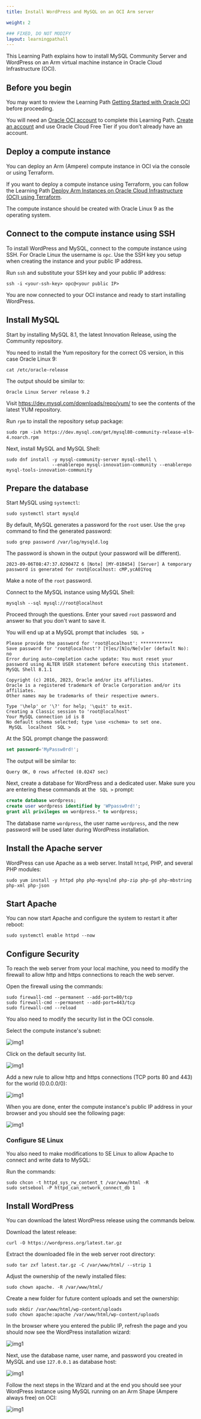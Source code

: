 ```yaml
---
title: Install WordPress and MySQL on an OCI Arm server

weight: 2

### FIXED, DO NOT MODIFY
layout: learningpathall
---
```


This Learning Path explains how to install MySQL Community Server and WordPress on an Arm virtual machine instance in Oracle Cloud Infrastructure (OCI).

## Before you begin

You may want to review the Learning Path [Getting Started with Oracle OCI](/learning-paths/servers-and-cloud-computing/csp/oci/) before proceeding.

You will need an [Oracle OCI account](https://cloud.oracle.com/) to complete this Learning Path. [Create an account](https://signup.oraclecloud.com/) and use Oracle Cloud Free Tier if you don’t already have an account.

## Deploy a compute instance

You can deploy an Arm (Ampere) compute instance in OCI via the console or using Terraform.

If you want to deploy a compute instance using Terraform, you can follow the Learning Path [Deploy Arm Instances on Oracle Cloud Infrastructure (OCI) using Terraform](https://learn.arm.com/learning-paths/servers-and-cloud-computing/oci-terraform/).

The compute instance should be created with Oracle Linux 9 as the operating system. 

## Connect to the compute instance using SSH

To install WordPress and MySQL, connect to the compute instance using SSH. For Oracle Linux the username is `opc`.
Use the SSH key you setup when creating the instance and your public IP address. 

Run `ssh` and substitute your SSH key and your public IP address:

```console
ssh -i <your-ssh-key> opc@<your public IP>
```

You are now connected to your OCI instance and ready to start installing WordPress.

## Install MySQL

Start by installing MySQL 8.1, the latest Innovation Release, using the Community repository.

You need to install the Yum repository for the correct OS version, in this case Oracle Linux 9:

```console
cat /etc/oracle-release 
```

The output should be similar to:

```output
Oracle Linux Server release 9.2
```

Visit https://dev.mysql.com/downloads/repo/yum/ to see the contents of the latest YUM repository.

Run `rpm` to install the repository setup package:

```console
sudo rpm -ivh https://dev.mysql.com/get/mysql80-community-release-el9-4.noarch.rpm
```

Next, install MySQL and MySQL Shell:

```console
sudo dnf install -y mysql-community-server mysql-shell \
                 --enablerepo mysql-innovation-community --enablerepo mysql-tools-innovation-community
```

## Prepare the database

Start MySQL using `systemctl`:

```console
sudo systemctl start mysqld
```

By default, MySQL generates a password for the `root` user. Use the `grep` command to find the generated password:

```console
sudo grep password /var/log/mysqld.log 
```

The password is shown in the output (your password will be different). 

```output
2023-09-06T08:47:37.029047Z 6 [Note] [MY-010454] [Server] A temporary password is generated for root@localhost: cMP,ycA01Yoq
```

Make a note of the `root` password. 

Connect to the MySQL instance using MySQL Shell:

```console
mysqlsh --sql mysql://root@localhost
```

Proceed through the questions. Enter your saved `root` password and answer `No` that you don't want to save it. 

You will end up at a MySQL prompt that includes ` SQL >` 

```output
Please provide the password for 'root@localhost': ************
Save password for 'root@localhost'? [Y]es/[N]o/Ne[v]er (default No): no
Error during auto-completion cache update: You must reset your password using ALTER USER statement before executing this statement.
MySQL Shell 8.1.1

Copyright (c) 2016, 2023, Oracle and/or its affiliates.
Oracle is a registered trademark of Oracle Corporation and/or its affiliates.
Other names may be trademarks of their respective owners.

Type '\help' or '\?' for help; '\quit' to exit.
Creating a Classic session to 'root@localhost'
Your MySQL connection id is 8
No default schema selected; type \use <schema> to set one.
 MySQL  localhost  SQL > 
```

At the SQL prompt change the password:

```sql
set password='MyPassw0rd!';
```

The output will be similar to:
```output
Query OK, 0 rows affected (0.0247 sec)
```

Next, create a database for WordPress and a dedicated user. Make sure you are entering these commands at the ` SQL >` prompt:

```sql
create database wordpress;
create user wordpress identified by 'WPpassw0rd!';
grant all privileges on wordpress.* to wordpress;
```

The database name `wordpress`, the user name `wordpress`, and the new password will be used later during WordPress installation. 


## Install the Apache server

WordPress can use Apache as a web server. Install `httpd`, PHP, and several PHP modules:

```console
sudo yum install -y httpd php php-mysqlnd php-zip php-gd php-mbstring php-xml php-json
```

## Start Apache 

You can now start Apache and configure the system to restart it after reboot:

```console
sudo systemctl enable httpd --now
```

## Configure Security

To reach the web server from your local machine, you need to modify the firewall to allow http and https connections to reach the web server.

Open the firewall using the commands:

```console
sudo firewall-cmd --permanent --add-port=80/tcp
sudo firewall-cmd --permanent --add-port=443/tcp
sudo firewall-cmd --reload
```

You also need to modify the security list in the OCI console.

Select the compute instance's subnet:

![img1](images/01.png)

Click on the default security list.

![img1](images/02.png)

Add a new rule to allow http and https connections (TCP ports 80 and 443) for the world (0.0.0.0/0):

![img1](images/03.png)

When you are done, enter the compute instance's public IP address in your browser and you should see the following page:

![img1](images/04.png)

### Configure SE Linux

You also need to make modifications to SE Linux to allow Apache to connect and write data to MySQL:

Run the commands:

```console
sudo chcon -t httpd_sys_rw_content_t /var/www/html -R
sudo setsebool -P httpd_can_network_connect_db 1
```

## Install WordPress

You can download the latest WordPress release using the commands below.

Download the latest release:

```console
curl -O https://wordpress.org/latest.tar.gz
```

Extract the downloaded file in the web server root directory:

```console
sudo tar zxf latest.tar.gz -C /var/www/html/ --strip 1
```

Adjust the ownership of the newly installed files:

```console
sudo chown apache. -R /var/www/html/
```

Create a new folder for future content uploads and set the ownership:

```console
sudo mkdir /var/www/html/wp-content/uploads
sudo chown apache:apache /var/www/html/wp-content/uploads
```

In the browser where you entered the public IP, refresh the page and you should now see the WordPress installation wizard:

![img1](images/05.png)

Next, use the database name, user name, and password you created in MySQL and use `127.0.0.1` as database host:

![img1](images/06.png)

Follow the next steps in the Wizard and at the end you should see your WordPress instance using MySQL running on an Arm Shape (Ampere always free) on OCI:

![img1](images/07.png)